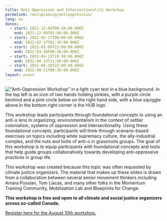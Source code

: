 ```yaml
---
title: Anti-Oppression and Intersectionality Workshop
permalink: /en/upcoming/antioppression/
lang: en
dates:
  - start: 2021-12-09T00:30:00.000Z
    end: 2021-12-09T02:00:00.000Z
  - start: 2022-02-17T00:00:00.000Z
    end: 2022-02-17T01:30:00.000Z
  - start: 2022-03-09T23:00:00.000Z
    end: 2022-03-10T00:30:00.000Z
  - start: 2022-04-13T19:30:00.000Z
    end: 2022-04-13T21:00:00.000Z
  - start: 2022-08-10T23:00:00.000Z
    end: 2022-08-11T00:30:00.000Z
layout: event
---
```

!["Anti-Oppression Workshop" in a light cyan text in a blue background. In the top left is an icon of two hands holding pinkies, with a purple circle benhind and a pink circle below on the right hand side, with a blue squiggle above.In the bottom right corner is the HUB logo.](/media/anti-oppression_and_intersectionality_websitezoom_banner.png "Anti-Oppression Workshop")

<!--StartFragment-->

This workshop leads participants through foundational concepts to using an anti-o lens in organizing; environmentalism in the context of settler colonialism, systems of oppression and intersectionality. Using these foundational concepts, participants will think through scenario-based exercises on topics including white supremacy culture, the ally-industrial complex, and the nuts and bolts of anti-o in grassroots groups. The goal of this workshop is to equip participants with foundational concepts and tools that help guide groups collaboratively towards developing anti-oppressive practices in group life.

This workshop was created because this topic was often requested by climate justice organizers. The material that makes up these slides is drawn from a collaboration between several senior movement thinkers including Amara Possian, Tom Liacas, and many other folks in the Momentum Training Community, Mobilisation Lab and Blueprints for Change.

**This workshop is free and open to all climate and social justice organizers across so-called Canada.**

<!--EndFragment-->

[Register here for the August 10th workshop.](https://us02web.zoom.us/meeting/register/tZUqce6qrz0oGNeKMAApjAct-mmteG7s4VV5)
